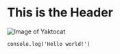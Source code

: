 # This is the Header
![Image of Yaktocat](https://octodex.github.com/images/yaktocat.png)
```
console.log('Hello world!')
```
